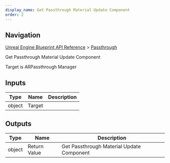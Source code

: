 ```yaml
---
display_name: Get Passthrough Material Update Component
order: 2
---
```

## Navigation

[Unreal Engine Blueprint API Reference](https://dev.epicgames.com/documentation/en-us/unreal-engine/BlueprintAPI) > [Passthrough](https://dev.epicgames.com/documentation/en-us/unreal-engine/BlueprintAPI/Passthrough)

Get Passthrough Material Update Component

Target is ARPassthrough Manager

## Inputs

| Type | Name | Description |
| --- | --- | --- |
| object | Target |  |

## Outputs

| Type | Name | Description |
| --- | --- | --- |
| object | Return Value | Get Passthrough Material Update Component |
